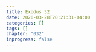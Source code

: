 ```yaml
---
title: Exodus 32
date: 2020-03-28T20:21:31-04:00
categories: []
tags: []
chapter: "032"
inprogress: false
---
```


